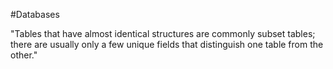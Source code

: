 #Databases

"Tables that have almost identical structures are commonly subset tables; there are usually only a few unique fields that distinguish one table from the other."